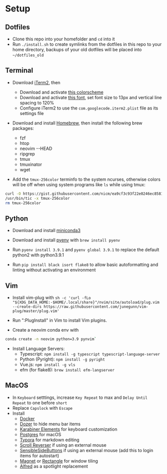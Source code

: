 # Setup

## Dotfiles

- Clone this repo into your homefolder and `cd` into it
- Run `./install.sh` to create symlinks from the dotfiles in this repo to your home directory, backups of your old dotfiles will be placed into `~/dotfiles_old`

## Terminal

- Download [iTerm2](https://iterm2.com/), then
  - Download and activate [this colorscheme](https://github.com/chriskempson/base16-iterm2/blob/master/base16-ocean.dark.256.itermcolors)
  - Download and activate [this font](https://github.com/ryanoasis/nerd-fonts/releases/download/v2.1.0/JetBrainsMono.zip), set font size to 13px and vertical line spacing to 120%
  - Configure iTerm2 to use the `com.googlecode.iterm2.plist` file as its settings file

- Download and install [Homebrew](https://brew.sh/), then install the following brew packages:
  - fzf
  - htop
  - neovim --HEAD
  - ripgrep
  - tmux
  - tmuxinator
  - wget

- Add the `tmux-256color` terminfo to the system ncurses, otherwise colors will be off when using system programs like `ls` while using tmux:
```bash
curl -O https://gist.githubusercontent.com/nicm/ea9cf3c93f22e0246ec858122d9abea1/raw/37ae29fc86e88b48dbc8a674478ad3e7a009f357/tmux-256color
/usr/bin/tic -x tmux-256color
rm tmux-256color
```

## Python

- Download and install [miniconda3](https://docs.conda.io/en/latest/miniconda.html)
- Download and install [pyenv](https://github.com/pyenv/pyenv) with `brew install pyenv`
- Run `pyenv install 3.9.1` and `pyenv global 3.9.1` to replace the default python2 with python3.9.1

- Run `pip install black isort flake8` to allow basic autoformatting and linting without activating an environment

## Vim

- Install vim-plug with `sh -c 'curl -fLo "${XDG_DATA_HOME:-$HOME/.local/share}"/nvim/site/autoload/plug.vim --create-dirs https://raw.githubusercontent.com/junegunn/vim-plug/master/plug.vim'`

- Run ":PlugInstall" in Vim to install Vim plugins.

- Create a neovim conda env with
```bash
conda create -n neovim python=3.9 pynvim`
```

- Install Language Servers:
  - Typescript: `npm install -g typescript typescript-language-server`
  - Python (Pyright): `npm install -g pyright`
  - Vue.js: `npm install -g vls`
  - efm (for flake8): `brew install efm-langserver`

## MacOS

- In `Keyboard` setttings, increase `Key Repeat` to max and `Delay Until Repeat` to one before `short`
- Replace `Capslock` with `Escape`
- Install
  - [Docker](https://docs.docker.com/docker-for-mac/install/)
  - [Dozer](https://github.com/Mortennn/Dozer) to hide menu bar items
  - [Karabiner Elements](https://karabiner-elements.pqrs.org/) for keyboard customization
  - [Postgres](https://www.postgresql.org/download/macosx/) for macOS
  - [Typora](https://typora.io/) for markdown editing
  - [Scroll Reverser](https://pilotmoon.com/scrollreverser/) if using an external mouse
  - [SensibleSideButtons](https://sensible-side-buttons.archagon.net/) if using an external mouse (add this to login items for autostart)
  - [Magnet](https://apps.apple.com/us/app/magnet/id441258766) or [Rectangle](https://rectangleapp.com/) for window tiling
  - [Alfred](https://www.alfredapp.com/) as a spotlight replacement
